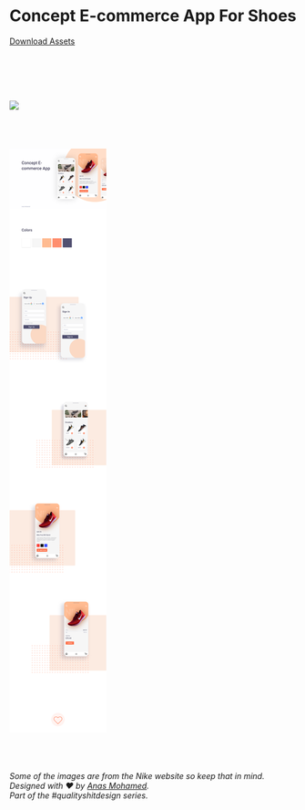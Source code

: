 # Concept E-commerce App For Shoes

[Download Assets]()

<br>
<br>
<br>
<br>

![](shoe-app-dribbble.png)
<br>
<br>
<br>
<br>


![](designs/entire-precentation.png)
<br>
<br>
<br>
<br>

*Some of the images are from the Nike website so keep that in mind.* <br>
*Designed with ♥ by [Anas Mohamed](https://dribbble.com/anas2479).<br> Part of the #qualityshitdesign series.*

